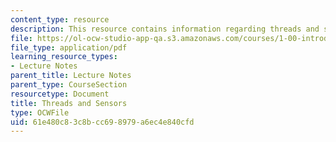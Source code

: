 ```yaml
---
content_type: resource
description: This resource contains information regarding threads and sensors.
file: https://ol-ocw-studio-app-qa.s3.amazonaws.com/courses/1-00-introduction-to-computers-and-engineering-problem-solving-spring-2012/61e480c83c8bcc698979a6ec4e840cfd_MIT1_00S12_Lec_29.pdf
file_type: application/pdf
learning_resource_types:
- Lecture Notes
parent_title: Lecture Notes
parent_type: CourseSection
resourcetype: Document
title: Threads and Sensors
type: OCWFile
uid: 61e480c8-3c8b-cc69-8979-a6ec4e840cfd
---
```

